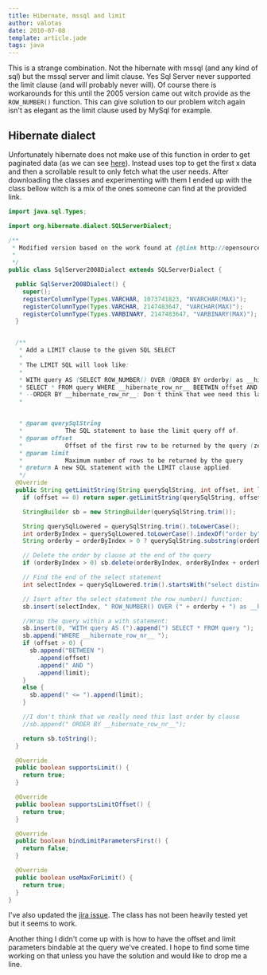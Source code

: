 ```yaml
---
title: Hibernate, mssql and limit
author: valotas
date: 2010-07-08
template: article.jade
tags: java
---
```


This is a strange combination. Not the hibernate with mssql (and any kind of
sql) but the mssql server and limit clause. Yes Sql Server never supported the
limit clause (and will probably never will). Of course there is workarounds
for this until the 2005 version came out witch provide as the `ROW_NUMBER()`
function. This can give solution to our problem witch again isn't as elegant
as the limit clause used by MySql for example.

## Hibernate dialect

Unfortunately hibernate does not make use of this function in order to get
paginated data (as we can see [here](http://opensource.atlassian.com/projects/hibernate/browse/HHH-2655)).
Instead uses top to get the first x data and then a scrollable result to only
fetch what the user needs. After downloading the classes and experimenting with
them I ended up with the class bellow witch is a mix of the ones someone can
find at the provided link.

```java
import java.sql.Types;

import org.hibernate.dialect.SQLServerDialect;

/**
 * Modified version based on the work found at {@link http://opensource.atlassian.com/projects/hibernate/browse/HHH-2655}
 *
 */
public class SqlServer2008Dialect extends SQLServerDialect {

  public SqlServer2008Dialect() {
    super();
    registerColumnType(Types.VARCHAR, 1073741823, "NVARCHAR(MAX)");
    registerColumnType(Types.VARCHAR, 2147483647, "VARCHAR(MAX)");
    registerColumnType(Types.VARBINARY, 2147483647, "VARBINARY(MAX)");
  }


  /**
   * Add a LIMIT clause to the given SQL SELECT
   *
   * The LIMIT SQL will look like:
   *
   * WITH query AS (SELECT ROW_NUMBER() OVER (ORDER BY orderby) as __hibernate_row_nr__, original_query_without_orderby)
   * SELECT * FROM query WHERE __hibernate_row_nr__ BEETWIN offset AND offset + last
   * --ORDER BY __hibernate_row_nr__: Don't think that wee need this last order by clause
   *


   * @param querySqlString
   *            The SQL statement to base the limit query off of.
   * @param offset
   *            Offset of the first row to be returned by the query (zero-based)
   * @param limit
   *            Maximum number of rows to be returned by the query
   * @return A new SQL statement with the LIMIT clause applied.
   */
  @Override
  public String getLimitString(String querySqlString, int offset, int limit) {
    if (offset == 0) return super.getLimitString(querySqlString, offset, limit);

    StringBuilder sb = new StringBuilder(querySqlString.trim());

    String querySqlLowered = querySqlString.trim().toLowerCase();
    int orderByIndex = querySqlLowered.toLowerCase().indexOf("order by");
    String orderby = orderByIndex > 0 ? querySqlString.substring(orderByIndex) : "ORDER BY CURRENT_TIMESTAMP";

    // Delete the order by clause at the end of the query
    if (orderByIndex > 0) sb.delete(orderByIndex, orderByIndex + orderby.length());

    // Find the end of the select statement
    int selectIndex = querySqlLowered.trim().startsWith("select distinct") ? 15 : 6;

    // Isert after the select statement the row_number() function:
    sb.insert(selectIndex, " ROW_NUMBER() OVER (" + orderby + ") as __hibernate_row_nr__,");

    //Wrap the query within a with statement:
    sb.insert(0, "WITH query AS (").append(") SELECT * FROM query ");
    sb.append("WHERE __hibernate_row_nr__ ");
    if (offset > 0) {
      sb.append("BETWEEN ")
        .append(offset)
        .append(" AND ")
        .append(limit);
    }
    else {
      sb.append(" <= ").append(limit);
    }

    //I don't think that we really need this last order by clause
    //sb.append(" ORDER BY __hibernate_row_nr__");

    return sb.toString();
  }

  @Override
  public boolean supportsLimit() {
    return true;
  }

  @Override
  public boolean supportsLimitOffset() {
    return true;
  }

  @Override
  public boolean bindLimitParametersFirst() {
    return false;
  }

  @Override
  public boolean useMaxForLimit() {
    return true;
  }
}
```

I've also updated the [jira issue](http://opensource.atlassian.com/projects/hibernate/browse/HHH-2655).
The class has not been heavily tested yet but it seems to work.

Another thing I didn't come up with is how to have the offset and limit
parameters bindable at the query we've created. I hope to find some time
working on that unless you have the solution and would like to drop me a line.
